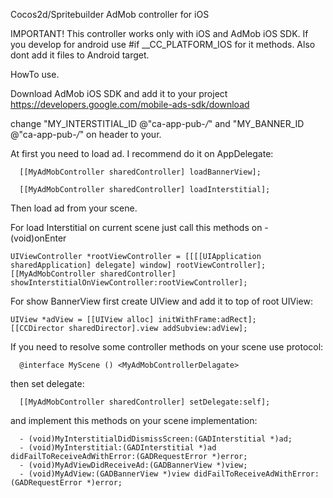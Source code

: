 Cocos2d/Spritebuilder AdMob controller for iOS

IMPORTANT! This controller works only with iOS and AdMob iOS SDK. If you develop for android use #if __CC_PLATFORM_IOS for it methods. Also dont add it files to Android target.

HowTo use.

Download AdMob iOS SDK and add it to your project https://developers.google.com/mobile-ads-sdk/download

change "MY_INTERSTITIAL_ID @"ca-app-pub-*/*" and "MY_BANNER_ID @"ca-app-pub-*/*" on header to your.

At first you need to load ad. I recommend do it on AppDelegate:
```
  [[MyAdMobController sharedController] loadBannerView];
  
  [[MyAdMobController sharedController] loadInterstitial];
```
Then load ad from your scene.

For load Interstitial on current scene just call this methods on - (void)onEnter
```
UIViewController *rootViewController = [[[[UIApplication sharedApplication] delegate] window] rootViewController]; [[MyAdMobController sharedController] showInterstitialOnViewController:rootViewController];
```
For show BannerView first create UIView and add it to top of root UIView:
```
UIView *adView = [[UIView alloc] initWithFrame:adRect]; 
[[CCDirector sharedDirector].view addSubview:adView];
```
If you need to resolve some controller methods on your scene use <MyAdMobControllerDelagate> protocol:
```
  @interface MyScene () <MyAdMobControllerDelagate>
```
then set delegate:
```
  [[MyAdMobController sharedController] setDelegate:self];
```  
and implement this methods on your scene implementation:
```
  - (void)MyInterstitialDidDismissScreen:(GADInterstitial *)ad;
  - (void)MyInterstitial:(GADInterstitial *)ad didFailToReceiveAdWithError:(GADRequestError *)error;
  - (void)MyAdViewDidReceiveAd:(GADBannerView *)view;
  - (void)MyAdView:(GADBannerView *)view didFailToReceiveAdWithError:(GADRequestError *)error;
```
  

